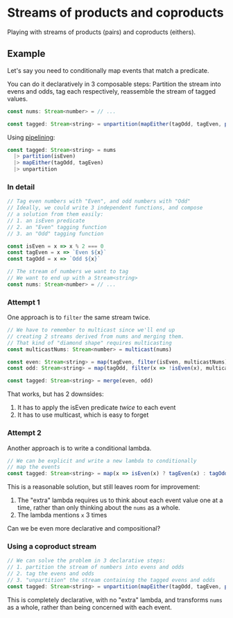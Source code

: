# Streams of products and coproducts

Playing with streams of products (pairs) and coproducts (eithers).

## Example

Let's say you need to conditionally map events that match a predicate.

You can do it declaratively in 3 composable steps: Partition the stream into evens and odds, tag each respectively, reassemble the stream of tagged values.

```js
const nums: Stream<number> = // ...

const tagged: Stream<string> = unpartition(mapEither(tagOdd, tagEven, partition(isEven, nums)))
```

Using [pipelining](https://developer.mozilla.org/en-US/docs/Web/JavaScript/Reference/Operators/Pipeline_operator):

```js
const tagged: Stream<string> = nums
  |> partition(isEven)
  |> mapEither(tagOdd, tagEven)
  |> unpartition
```

### In detail

```js
// Tag even numbers with "Even", and odd numbers with "Odd"
// Ideally, we could write 3 independent functions, and compose
// a solution from them easily:
// 1. an isEven predicate
// 2. an "Even" tagging function
// 3. an "Odd" tagging function

const isEven = x => x % 2 === 0
const tagEven = x => `Even ${x}`
const tagOdd = x => `Odd ${x}`

// The stream of numbers we want to tag
// We want to end up with a Stream<string>
const nums: Stream<number> = // ...
```

### Attempt 1

One approach is to `filter` the same stream twice.

```js
// We have to remember to multicast since we'll end up
// creating 2 streams derived from nums and merging them.
// That kind of "diamond shape" requires multicasting
const multicastNums: Stream<number> = multicast(nums)

const even: Stream<string> = map(tagEven, filter(isEven, multicastNums))
const odd: Stream<string> = map(tagOdd, filter(x => !isEven(x), multicastNums))

const tagged: Stream<string> = merge(even, odd)
```

That works, but has 2 downsides:

1. It has to apply the isEven predicate _twice_ to each event
2. It has to use multicast, which is easy to forget

### Attempt 2

Another approach is to write a conditional lambda.

```js
// We can be explicit and write a new lambda to conditionally
// map the events
const tagged: Stream<string> = map(x => isEven(x) ? tagEven(x) : tagOdd(x), nums)
```

This is a reasonable solution, but still leaves room for improvement:

1. The "extra" lambda requires us to think about each event value one at a time, rather than only thinking about the `nums` as a whole.
2. The lambda mentions `x` 3 times

Can we be even more declarative and compositional?

### Using a coproduct stream

```js
// We can solve the problem in 3 declarative steps:
// 1. partition the stream of numbers into evens and odds
// 2. tag the evens and odds
// 3. "unpartition" the stream containing the tagged evens and odds
const tagged: Stream<string> = unpartition(mapEither(tagOdd, tagEven, partition(isEven, nums)))
```

This is completely declarative, with no "extra" lambda, and transforms `nums` as a whole, rather than being concerned with each event.
